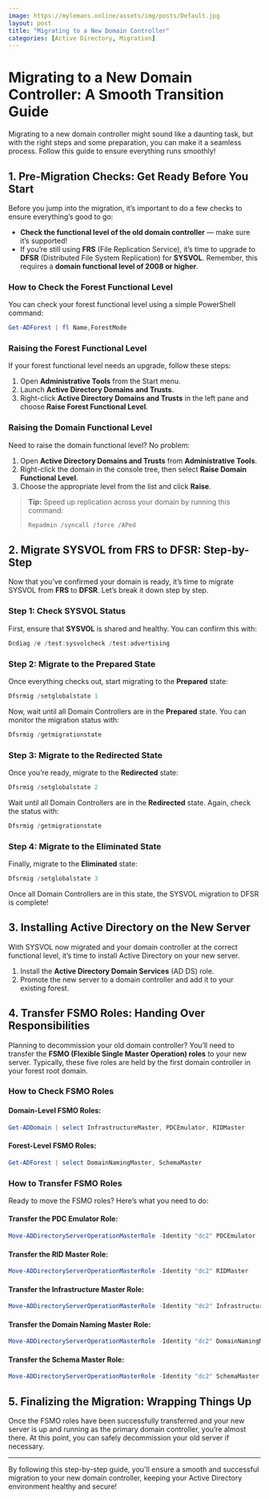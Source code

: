 ```yaml
---
image: https://mylemans.online/assets/img/posts/Default.jpg
layout: post
title: "Migrating to a New Domain Controller"
categories: [Active Directory, Migration]
---
```


# Migrating to a New Domain Controller: A Smooth Transition Guide

Migrating to a new domain controller might sound like a daunting task, but with the right steps and some preparation, you can make it a seamless process. Follow this guide to ensure everything runs smoothly!

## 1. Pre-Migration Checks: Get Ready Before You Start

Before you jump into the migration, it’s important to do a few checks to ensure everything’s good to go:

- **Check the functional level of the old domain controller** — make sure it’s supported!
- If you’re still using **FRS** (File Replication Service), it’s time to upgrade to **DFSR** (Distributed File System Replication) for **SYSVOL**. Remember, this requires a **domain functional level of 2008 or higher**.

### How to Check the Forest Functional Level

You can check your forest functional level using a simple PowerShell command:

```powershell
Get-ADForest | fl Name,ForestMode
```

### Raising the Forest Functional Level

If your forest functional level needs an upgrade, follow these steps:

1. Open **Administrative Tools** from the Start menu.
2. Launch **Active Directory Domains and Trusts**.
3. Right-click **Active Directory Domains and Trusts** in the left pane and choose **Raise Forest Functional Level**.

### Raising the Domain Functional Level

Need to raise the domain functional level? No problem:

1. Open **Active Directory Domains and Trusts** from **Administrative Tools**.
2. Right-click the domain in the console tree, then select **Raise Domain Functional Level**.
3. Choose the appropriate level from the list and click **Raise**.

> **Tip:** Speed up replication across your domain by running this command:
> ```powershell
> Repadmin /syncall /force /APed
> ```

## 2. Migrate SYSVOL from FRS to DFSR: Step-by-Step

Now that you’ve confirmed your domain is ready, it’s time to migrate SYSVOL from **FRS** to **DFSR**. Let’s break it down step by step.

### Step 1: Check SYSVOL Status

First, ensure that **SYSVOL** is shared and healthy. You can confirm this with:

```powershell
Dcdiag /e /test:sysvolcheck /test:advertising
```

### Step 2: Migrate to the Prepared State

Once everything checks out, start migrating to the **Prepared** state:

```powershell
Dfsrmig /setglobalstate 1
```

Now, wait until all Domain Controllers are in the **Prepared** state. You can monitor the migration status with:

```powershell
Dfsrmig /getmigrationstate
```

### Step 3: Migrate to the Redirected State

Once you’re ready, migrate to the **Redirected** state:

```powershell
Dfsrmig /setglobalstate 2
```

Wait until all Domain Controllers are in the **Redirected** state. Again, check the status with:

```powershell
Dfsrmig /getmigrationstate
```

### Step 4: Migrate to the Eliminated State

Finally, migrate to the **Eliminated** state:

```powershell
Dfsrmig /setglobalstate 3
```

Once all Domain Controllers are in this state, the SYSVOL migration to DFSR is complete!

## 3. Installing Active Directory on the New Server

With SYSVOL now migrated and your domain controller at the correct functional level, it’s time to install Active Directory on your new server.

1. Install the **Active Directory Domain Services** (AD DS) role.
2. Promote the new server to a domain controller and add it to your existing forest.

## 4. Transfer FSMO Roles: Handing Over Responsibilities

Planning to decommission your old domain controller? You’ll need to transfer the **FSMO (Flexible Single Master Operation) roles** to your new server. Typically, these five roles are held by the first domain controller in your forest root domain.

### How to Check FSMO Roles

#### Domain-Level FSMO Roles:

```powershell
Get-ADDomain | select InfrastructureMaster, PDCEmulator, RIDMaster
```

#### Forest-Level FSMO Roles:

```powershell
Get-ADForest | select DomainNamingMaster, SchemaMaster
```

### How to Transfer FSMO Roles

Ready to move the FSMO roles? Here’s what you need to do:

#### Transfer the PDC Emulator Role:

```powershell
Move-ADDirectoryServerOperationMasterRole -Identity "dc2" PDCEmulator
```

#### Transfer the RID Master Role:

```powershell
Move-ADDirectoryServerOperationMasterRole -Identity "dc2" RIDMaster
```

#### Transfer the Infrastructure Master Role:

```powershell
Move-ADDirectoryServerOperationMasterRole -Identity "dc2" InfrastructureMaster
```

#### Transfer the Domain Naming Master Role:

```powershell
Move-ADDirectoryServerOperationMasterRole -Identity "dc2" DomainNamingMaster
```

#### Transfer the Schema Master Role:

```powershell
Move-ADDirectoryServerOperationMasterRole -Identity "dc2" SchemaMaster
```

## 5. Finalizing the Migration: Wrapping Things Up

Once the FSMO roles have been successfully transferred and your new server is up and running as the primary domain controller, you’re almost there. At this point, you can safely decommission your old server if necessary.

---

By following this step-by-step guide, you'll ensure a smooth and successful migration to your new domain controller, keeping your Active Directory environment healthy and secure!

